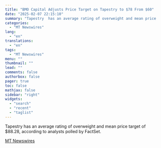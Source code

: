 ```yaml
---
title: "BMO Capital Adjusts Price Target on Tapestry to $78 From $60"
date: "2025-02-07 22:15:10"
summary: "Tapestry  has an average rating of overweight and mean price target of $88.28, according to analysts polled by FactSet."
categories:
  - "MT Newswires"
lang:
  - "en"
translations:
  - "en"
tags:
  - "MT Newswires"
menu: ""
thumbnail: ""
lead: ""
comments: false
authorbox: false
pager: true
toc: false
mathjax: false
sidebar: "right"
widgets:
  - "search"
  - "recent"
  - "taglist"
---
```


Tapestry has an average rating of overweight and mean price target of $88.28, according to analysts polled by FactSet.

[MT Newswires](https://www.tradingview.com/news/mtnewswires.com:20250207:A3312565:0/)
